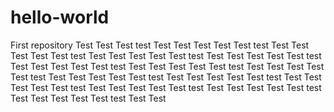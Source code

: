 # hello-world
First repository
Test Test Test test Test Test
Test Test Test test Test Test
Test Test Test test Test Test
Test Test Test test Test Test
Test Test Test test Test Test
Test Test Test test Test Test
Test Test Test test Test Test
Test Test Test test Test Test
Test Test Test test Test Test
Test Test Test test Test Test
Test Test Test test Test Test
Test Test Test test Test Test
Test Test Test test Test Test
Test Test Test test Test Test
